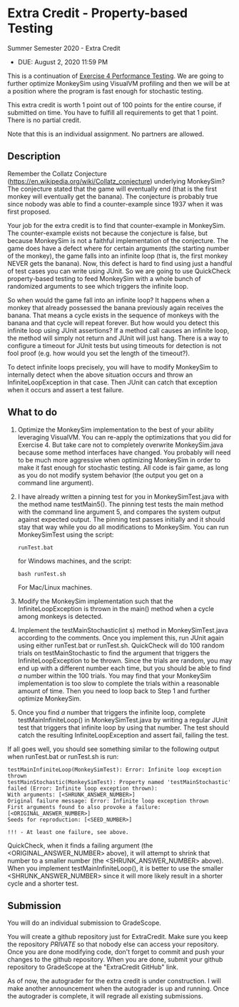 # Extra Credit - Property-based Testing

Summer Semester 2020 - Extra Credit

* DUE: August 2, 2020 11:59 PM

This is a continuation of [Exercise 4 Performance Testing](../../exercises/4).  We are going to
further optimize MonkeySim using VisualVM profiling and then we will be at a
position where the program is fast enough for stochastic testing.

This extra credit is worth 1 point out of 100 points for the entire course, if
submitted on time.  You have to fulfill all requirements to get that 1 point.
There is no partial credit.

Note that this is an individual assignment.  No partners are allowed.

## Description

Remember the Collatz Conjecture
(https://en.wikipedia.org/wiki/Collatz_conjecture) underlying MonkeySim?  The
conjecture stated that the game will eventually end (that is the first monkey
will eventually get the banana).  The conjecture is probably true since nobody
was able to find a counter-example since 1937 when it was first proposed.  

Your job for the extra credit is to find that counter-example in MonkeySim.
The counter-example exists not because the conjecture is false, but because
MonkeySim is not a faithful implementation of the conjecture.  The game does
have a defect where for certain arguments (the starting number of the monkey),
the game falls into an infinite loop (that is, the first monkey NEVER gets the
banana).  Now, this defect is hard to find using just a handful of test cases
you can write using JUnit.  So we are going to use QuickCheck property-based
testing to feed MonkeySim with a whole bunch of randomized arguments to see
which triggers the infinite loop.  

So when would the game fall into an infinite loop?  It happens when a monkey
that already possessed the banana previously again receives the banana.  That
means a cycle exists in the sequence of monkeys with the banana and that cycle
will repeat forever.  But how would you detect this infinite loop using JUnit
assertions?  If a method call causes an infinite loop, the method will simply
not return and JUnit will just hang.  There is a way to configure a timeout for
JUnit tests but using timeouts for detection is not fool proof (e.g. how would
you set the length of the timeout?).

To detect infinite loops precisely, you will have to modify MonkeySim to
internally detect when the above situation occurs and throw an
InfiniteLoopException in that case.  Then JUnit can catch that exception when
it occurs and assert a test failure.

## What to do 

1. Optimize the MonkeySim implementation to the best of your ability leveraging
   VisualVM.  You can re-apply the optimizations that you did for Exercise 4.
But take care not to completely overwrite MonkeySim.java because some method
interfaces have changed.  You probably will need to be much more aggressive
when optimizing MonkeySim in order to make it fast enough for stochastic
testing.  All code is fair game, as long as you do not modify system behavior
(the output you get on a command line argument).

2. I have already written a pinning test for you in MonkeySimTest.java with the
   method name testMain5().  The pinning test tests the main method with the
command line argument 5, and compares the system output against expected
output.  The pinning test passes initially and it should stay that way while
you do all modifications to MonkeySim.  You can run MonkeySimTest using the script:

    ```
    runTest.bat
    ```
    for Windows machines, and the script:
    ```
    bash runTest.sh
    ```
    For Mac/Linux machines.

3. Modify the MonkeySim implementation such that the InfiniteLoopException is
   thrown in the main() method when a cycle among monkeys is detected.

4. Implement the testMainStochastic(int s) method in MonkeySimTest.java
   according to the comments.  Once you implement this, run JUnit again using
either runTest.bat or runTest.sh.  QuickCheck will do 100 random trials on
testMainStochastic to find the argument that triggers the InfiniteLoopException
to be thrown.  Since the trials are random, you may end up with a different
number each time, but you should be able to find *a* number within the 100
trials.  You may find that your MonkeySim implementation is too slow to
complete the trials within a reasonable amount of time.  Then you need to loop
back to Step 1 and further optimize MonkeySim.

5. Once you find *a* number that triggers the infinite loop, complete
   testMainInfiniteLoop() in MonkeySimTest.java by writing a regular JUnit test
that triggers that infinite loop by using that number.  The test should catch
the resulting InfiniteLoopException and assert fail, failing the test.

If all goes well, you should see something similar to the following output when
runTest.bat or runTest.sh is run:

```
testMainInfiniteLoop(MonkeySimTest): Error: Infinite loop exception thrown
testMainStochastic(MonkeySimTest): Property named 'testMainStochastic' failed (Error: Infinite loop exception thrown):
With arguments: [<SHRUNK_ANSWER_NUMBER>]
Original failure message: Error: Infinite loop exception thrown
First arguments found to also provoke a failure: [<ORIGINAL_ANSWER_NUMBER>]
Seeds for reproduction: [<SEED_NUMBER>]

!!! - At least one failure, see above.
```

QuickCheck, when it finds a failing argument (the <ORIGINAL_ANSWER_NUMBER>
above), it will attempt to shrink that number to a smaller number (the
<SHRUNK_ANSWER_NUMBER> above).  When you implement testMainInfiniteLoop(), it
is better to use the smaller <SHRUNK_ANSWER_NUMBER> since it will more likely
result in a shorter cycle and a shorter test.

## Submission

You will do an individual submission to GradeScope.

You will create a github repository just for ExtraCredit.  Make sure you keep
the repository *PRIVATE* so that nobody else can access your repository.  Once
you are done modifying code, don't forget to commit and push your changes to
the github repository.  When you are done, submit your github repository to
GradeScope at the "ExtraCredit GitHub" link.  

As of now, the autograder for the extra credit is under construction.  I will
make another announcement when the autograder is up and running.  Once the
autograder is complete, it will regrade all existing submissions.
